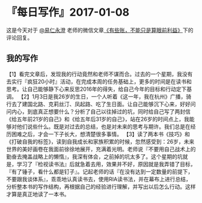 # 『每日写作』2017-01-08

这是今天对于  [@易仁永澄](http://weibo.com/u/1640237087)  老师的微信文章[《有些账，不能只是算眼前利益》](http://mp.weixin.qq.com/s/gxsyhGaBDCiITk9-fdYxOA)下的评论回复。

## 我的写作

【1】看完文章后，发现我的行动竟然和老师不谋而合。过去的一个星期，我没有去实行『疯狂20小时』活动，在完成本周的任务基础上，更多的时间是在读书和思考。让自己能够静下心来反思2016年的得失，给自己今年的目标和行动定下基调。
【2】1月3日是我26岁的生日，一个人听着《这一年，我在杭州》广播，骑行去了建国北路、克莉丝汀、凤起路、吃了生日面。让自己能够沉下心来，好好问问内心，到底真正想要什么？分析了自己以往掉过的坑，同时给自己写了两封信《给五年前21岁的自己》和《给五年后31岁的自己》，站在26岁的时间点上，我能够对他们说些什么。既是对过去的总结，也是对未来的思考与期许。我们总是在经历困难之后，才会一下子长大，想清楚很多事情。
【3】读了两本书《技巧》和《打破自我的标签》，读到自我成长和家族积累的时候，忽然感受到：26岁，未来世界的美好画卷在我面前徐徐地展开，充满着光明。老师说『不要用自己战术上的勤奋去掩盖战略上的懒惰』，我深有体会，之前掉的坑太多了。这个星期的坑就是，学习了『检视读书法』后就急着去用，效果并不好，原因就是我弄错了目标，『有了锤子，看什么都是钉子』。记起老师的话『在没有达到一定数量的前提下，不要跟我谈体系』，乖乖地认真读书去，使用RIA读书法，并在幕布上进行总结，分析整本书的写作结构，再根据自己的经验进行理解，并写出以后怎么行动。这样才算是真正地读了一本书。